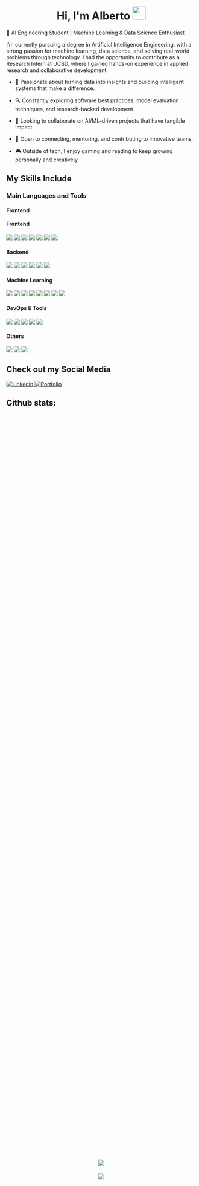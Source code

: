 <h1 align="center"><b>Hi, I'm Alberto</b> <img src="https://media.giphy.com/media/hvRJCLFzcasrR4ia7z/giphy.gif" width="35"></h1>

💼 AI Engineering Student | Machine Learning & Data Science Enthusiast

I’m currently pursuing a degree in Artificial Intelligence Engineering, with a strong passion for machine learning, data science, and solving real-world problems through technology. I had the opportunity to contribute as a Research Intern at UCSD, where I gained hands-on experience in applied research and collaborative development.

- 🧠 Passionate about turning data into insights and building intelligent systems that make a difference.

- 🔍 Constantly exploring software best practices, model evaluation techniques, and research-backed development.

- 🤝 Looking to collaborate on AI/ML-driven projects that have tangible impact.

- 💬 Open to connecting, mentoring, and contributing to innovative teams.

- 🎮 Outside of tech, I enjoy gaming and reading to keep growing personally and creatively.

## My Skills Include

<h3>Main Languages and Tools</h3>
<h4>Frontend</h4>
<span>
  <h4>Frontend</h4>

  <!-- Frameworks / Libraries -->
  <img src="https://img.shields.io/badge/React-%2320232a.svg?style=for-the-badge&logo=React&logoColor=%2361DAFB">

  <!-- Languages -->
  <img src="https://img.shields.io/badge/HTML5-E34F26?style=for-the-badge&logo=html5&logoColor=white">
  <img src="https://img.shields.io/badge/CSS3-1572B6?style=for-the-badge&logo=css3&logoColor=white">
  <img src="https://img.shields.io/badge/JavaScript-F7DF1E?style=for-the-badge&logo=javascript&logoColor=black">

  <!-- Styling Frameworks -->
  <img src="https://img.shields.io/badge/Tailwind%20CSS-%2338B2AC.svg?style=for-the-badge&logo=tailwind-css&logoColor=white">
  <img src="https://img.shields.io/badge/Bootstrap-563D7C?style=for-the-badge&logo=bootstrap&logoColor=white">

  <!-- Design Tools -->
  <img src="https://img.shields.io/badge/Figma-F24E1E?style=for-the-badge&logo=figma&logoColor=white">
</span>


<span>
  <h4>Backend</h4>
  
  <!-- Runtimes / Frameworks -->
  <img src="https://img.shields.io/badge/Node.js-%23339933.svg?style=for-the-badge&logo=node.js&logoColor=white">
  <img src="https://img.shields.io/badge/Express.js-%23404d59.svg?style=for-the-badge&logo=express&logoColor=white">
  <img src="https://img.shields.io/badge/Spring_Boot-6DB33F?style=for-the-badge&logo=spring-boot&logoColor=white">
  
  <!-- Databases -->
  <img src="https://img.shields.io/badge/MySQL-00758F?style=for-the-badge&logo=mysql&logoColor=white">
  <img src="https://img.shields.io/badge/PostgreSQL-4169E1?style=for-the-badge&logo=postgresql&logoColor=white">
  
  <!-- APIs -->
  <img src="https://img.shields.io/badge/REST_API-%23000000.svg?style=for-the-badge&logo=fastapi&logoColor=white">
</span>


<span>
  <h4>Machine Learning</h4>

  <!-- Frameworks -->
  <img src="https://img.shields.io/badge/TensorFlow-FF6F00?style=for-the-badge&logo=tensorflow&logoColor=white">
  <img src="https://img.shields.io/badge/scikit--learn-F7931E?style=for-the-badge&logo=scikit-learn&logoColor=white">

  <!-- Libraries -->
  <img src="https://img.shields.io/badge/Pandas-150458?style=for-the-badge&logo=pandas&logoColor=white">
  <img src="https://img.shields.io/badge/NumPy-013243?style=for-the-badge&logo=numpy&logoColor=white">
  <img src="https://img.shields.io/badge/Matplotlib-11557C?style=for-the-badge&logo=matplotlib&logoColor=white">
  <img src="https://img.shields.io/badge/Seaborn-4B8BBE?style=for-the-badge&logo=python&logoColor=white">

  <!-- Tools -->
  <img src="https://img.shields.io/badge/Jupyter-F37626?style=for-the-badge&logo=jupyter&logoColor=white">
  <img src="https://img.shields.io/badge/OpenCV-5C3EE8?style=for-the-badge&logo=opencv&logoColor=white">
</span>


<span>
  <h4>DevOps & Tools</h4>

  <!-- Version Control & CI/CD -->
  <img src="https://img.shields.io/badge/Git-F05032?style=for-the-badge&logo=git&logoColor=white">
  <img src="https://img.shields.io/badge/GitHub_Actions-2088FF?style=for-the-badge&logo=github-actions&logoColor=white">

  <!-- OS / Terminal -->
  <img src="https://img.shields.io/badge/Linux-FCC624?style=for-the-badge&logo=linux&logoColor=black">

  <!-- Communication & PM -->
  <img src="https://img.shields.io/badge/Slack-4A154B?style=for-the-badge&logo=slack&logoColor=white">
  <img src="https://img.shields.io/badge/Trello-0052CC?style=for-the-badge&logo=trello&logoColor=white">
</span>


<span>
  <h4>Others</h4>

  <!-- Tools & Languages -->
  <img src="https://img.shields.io/badge/MATLAB-0076A8?style=for-the-badge&logo=mathworks&logoColor=white">
  <img src="https://img.shields.io/badge/Scrum-6DB33F?style=for-the-badge&logo=scrumalliance&logoColor=white">
  <img src="https://img.shields.io/badge/LaTeX-008080?style=for-the-badge&logo=latex&logoColor=white">
</span>


## Check out my Social Media

<a href= "https://www.linkedin.com/in/alberto-montero-molina-412b3a249/">
    <img src="https://img.shields.io/badge/LinkedIn-%230A66C2.svg?style=for-the-badge&logo=LinkedIn&logoColor=white" alt="Linkedin">
</a>

<a href="#">
  <img src="https://img.shields.io/badge/Portfolio-%230A0A0A.svg?style=for-the-badge&logo=github&logoColor=white"  alt="Portfolio">
</a>

<h2>Github stats:</h2> 

<div style="display: flex; flex-direction: column; justify-content: center; align-items: center; gap: 20px; height: 100vh; width: 100%">
  <img src="https://github-readme-stats.vercel.app/api?username=albertomonterom&theme=tokyonight&show_icons=true&hide_border=true&count_private=true" style="max-width: 100%;"/>
  <img src="https://github-readme-streak-stats.herokuapp.com/?user=albertomonterom&theme=tokyonight&hide_border=true" style="max-width: 100%;"/>
</div>
